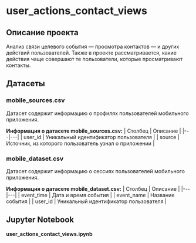 # user_actions_contact_views
## Описание проекта
Анализ связи целевого события — просмотра контактов — и других действий пользователей. Также в проекте рассматривается, какие действия чаще совершают те пользователи, которые просматривают контакты.

## Датасеты
### mobile_sources.csv
Датасет содержит информацию о профилях пользователей мобильного приложения.

**Информация о датасете mobile_sources.csv:**
| Столбец | Описание |
|---|---|
| user_id | Уникальный идентификатор пользователя |
| source | Источник, из которого пользователь узнал о приложении |

### mobile_dataset.csv
Датасет содержит информацию о сессиях пользователей мобильного приложения.

**Информация о датасете mobile_dataset.csv:**
| Столбец | Описание |
|---|---|
| event_time | Дата и время события |
| event_name | Название события |
| user_id | Уникальный идентификатор пользователя |

## Jupyter Notebook
**user_actions_contact_views.ipynb**

